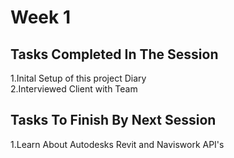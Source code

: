 # Week 1
## Tasks Completed In The Session
1.Inital Setup of this project Diary  
2.Interviewed Client with Team

## Tasks To Finish By Next Session
1.Learn About Autodesks Revit and Naviswork API's
